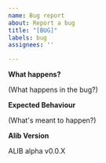 ```yaml
---
name: Bug report
about: Report a bug
title: "[BUG]"
labels: bug
assignees: ''

---
```


**What happens?**

(What happens in the bug?)

**Expected Behaviour**

(What's meant to happen?)

**Alib Version**

ALIB alpha v0.0.X
